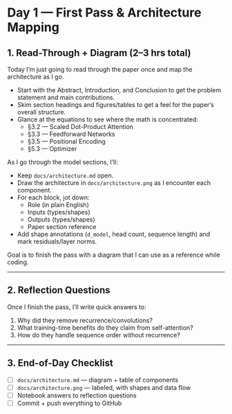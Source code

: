 # Day 1 — First Pass & Architecture Mapping

## 1. Read-Through + Diagram (2–3 hrs total)
Today I’m just going to read through the paper once and map the architecture as I go.

- Start with the Abstract, Introduction, and Conclusion to get the problem statement and main contributions.
- Skim section headings and figures/tables to get a feel for the paper’s overall structure.
- Glance at the equations to see where the math is concentrated:
  - §3.2 — Scaled Dot-Product Attention
  - §3.3 — Feedforward Networks
  - §3.5 — Positional Encoding
  - §5.3 — Optimizer

As I go through the model sections, I’ll:
- Keep `docs/architecture.md` open.
- Draw the architecture in `docs/architecture.png` as I encounter each component.
- For each block, jot down:
  - Role (in plain English)
  - Inputs (types/shapes)
  - Outputs (types/shapes)
  - Paper section reference
- Add shape annotations (`d_model`, head count, sequence length) and mark residuals/layer norms.

Goal is to finish the pass with a diagram that I can use as a reference while coding.

---

## 2. Reflection Questions
Once I finish the pass, I’ll write quick answers to:
1. Why did they remove recurrence/convolutions?  
2. What training-time benefits do they claim from self-attention?  
3. How do they handle sequence order without recurrence?  

---

## 3. End-of-Day Checklist
- [ ] `docs/architecture.md` — diagram + table of components
- [ ] `docs/architecture.png` — labeled, with shapes and data flow
- [ ] Notebook answers to reflection questions
- [ ] Commit + push everything to GitHub
